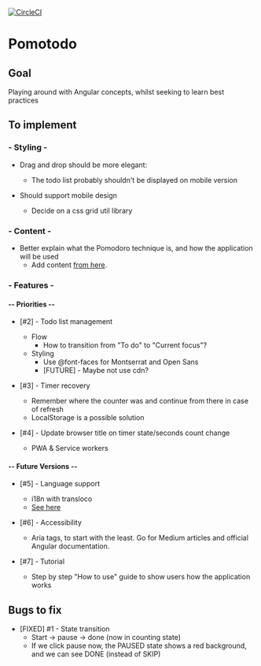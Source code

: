 [![CircleCI](https://circleci.com/gh/saglamcem/pomotodo.svg?style=shield&circle-token=cc7b11ccd3b389ed67d4c9d29f50cf53a49cc570)](https://circleci.com/gh/saglamcem/workflows/pomotodo)

# Pomotodo 

## Goal 
Playing around with Angular concepts, whilst seeking to learn best practices 

## To implement

### - Styling - 
* Drag and drop should be more elegant: 
    * The todo list probably shouldn't be displayed on mobile version 

* Should support mobile design 
    * Decide on a css grid util library 

### - Content -
* Better explain what the Pomodoro technique is, and how the application will be used  
    * Add content [from here](https://francescocirillo.com/pages/pomodoro-technique).

### - Features -

#### -- Priorities --
* [#2] - Todo list management 
    * Flow
        * How to transition from "To do" to "Current focus"? 
    * Styling 
        * Use @font-faces for Montserrat and Open Sans 
        * [FUTURE] - Maybe not use cdn? 

* [#3] - Timer recovery 
    * Remember where the counter was and continue from there in case of refresh 
    * LocalStorage is a possible solution 
    
* [#4] - Update browser title on timer state/seconds count change 
    * PWA & Service workers 

#### -- Future Versions -- 
* [#5] - Language support 
    * i18n with transloco 
    * [See here](https://ngneat.github.io/transloco/) 

* [#6] - Accessibility 
    * Aria tags, to start with the least. Go for Medium articles and official Angular documentation. 

* [#7] - Tutorial 
    * Step by step "How to use" guide to show users how the application works 

## Bugs to fix 
* [FIXED] #1 - State transition 
    * Start -> pause -> done (now in counting state) 
    * If we click pause now, the PAUSED state shows a red background, and we can see DONE (instead of SKIP) 

